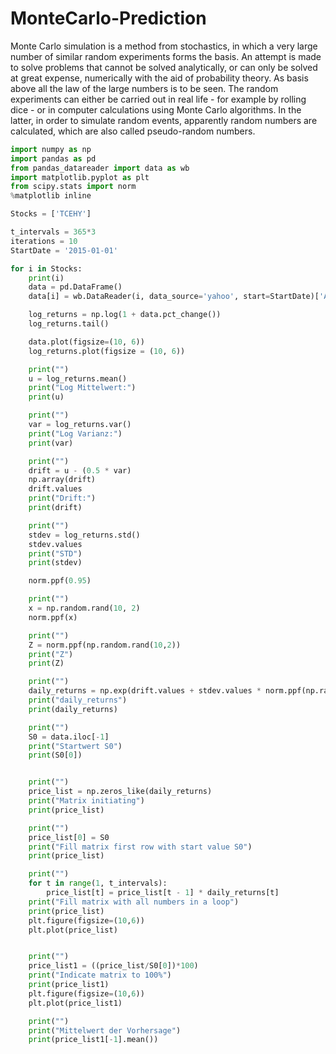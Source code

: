 # MonteCarlo-Prediction


Monte Carlo simulation is a method from stochastics, in which a very large number of similar random experiments forms the basis. An attempt is made to solve problems that cannot be solved analytically, or can only be solved at great expense, numerically with the aid of probability theory. As basis above all the law of the large numbers is to be seen. The random experiments can either be carried out in real life - for example by rolling dice - or in computer calculations using Monte Carlo algorithms. In the latter, in order to simulate random events, apparently random numbers are calculated, which are also called pseudo-random numbers.



````python
import numpy as np  
import pandas as pd  
from pandas_datareader import data as wb  
import matplotlib.pyplot as plt  
from scipy.stats import norm
%matplotlib inline

Stocks = ['TCEHY']

t_intervals = 365*3
iterations = 10
StartDate = '2015-01-01'

for i in Stocks:
    print(i)
    data = pd.DataFrame()
    data[i] = wb.DataReader(i, data_source='yahoo', start=StartDate)['Adj Close']

    log_returns = np.log(1 + data.pct_change())
    log_returns.tail()

    data.plot(figsize=(10, 6))
    log_returns.plot(figsize = (10, 6))

    print("")
    u = log_returns.mean()
    print("Log Mittelwert:")
    print(u)

    print("")
    var = log_returns.var()
    print("Log Varianz:")
    print(var)

    print("")
    drift = u - (0.5 * var)
    np.array(drift)
    drift.values
    print("Drift:")
    print(drift)

    print("")
    stdev = log_returns.std()
    stdev.values
    print("STD")
    print(stdev)

    norm.ppf(0.95)

    print("")
    x = np.random.rand(10, 2)
    norm.ppf(x)

    print("")
    Z = norm.ppf(np.random.rand(10,2))
    print("Z")
    print(Z)

    print("")
    daily_returns = np.exp(drift.values + stdev.values * norm.ppf(np.random.rand(t_intervals, iterations)))
    print("daily_returns")
    print(daily_returns)

    print("")
    S0 = data.iloc[-1]
    print("Startwert S0")
    print(S0[0])


    print("")
    price_list = np.zeros_like(daily_returns)
    print("Matrix initiating")
    print(price_list)

    print("")
    price_list[0] = S0
    print("Fill matrix first row with start value S0")
    print(price_list)

    print("")
    for t in range(1, t_intervals):
        price_list[t] = price_list[t - 1] * daily_returns[t]
    print("Fill matrix with all numbers in a loop")
    print(price_list)
    plt.figure(figsize=(10,6))
    plt.plot(price_list)


    print("")
    price_list1 = ((price_list/S0[0])*100)
    print("Indicate matrix to 100%")
    print(price_list1)
    plt.figure(figsize=(10,6))
    plt.plot(price_list1)

    print("")
    print("Mittelwert der Vorhersage")
    print(price_list1[-1].mean())
````
